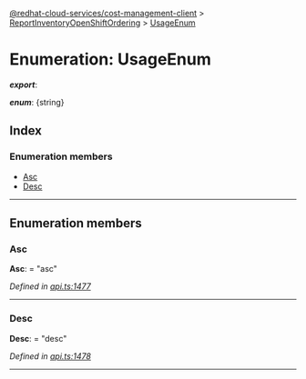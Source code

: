 [@redhat-cloud-services/cost-management-client](../README.md) > [ReportInventoryOpenShiftOrdering](../modules/reportinventoryopenshiftordering.md) > [UsageEnum](../enums/reportinventoryopenshiftordering.usageenum.md)

# Enumeration: UsageEnum

*__export__*: 

*__enum__*: {string}

## Index

### Enumeration members

* [Asc](reportinventoryopenshiftordering.usageenum.md#asc)
* [Desc](reportinventoryopenshiftordering.usageenum.md#desc)

---

## Enumeration members

<a id="asc"></a>

###  Asc

**Asc**:  = "asc"

*Defined in [api.ts:1477](https://github.com/RedHatInsights/javascript-clients/blob/master/packages/cost-management/api.ts#L1477)*

___
<a id="desc"></a>

###  Desc

**Desc**:  = "desc"

*Defined in [api.ts:1478](https://github.com/RedHatInsights/javascript-clients/blob/master/packages/cost-management/api.ts#L1478)*

___

